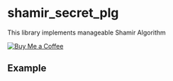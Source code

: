 # shamir_secret_plg

This library implements manageable Shamir Algorithm


[![Buy Me a Coffee](https://img.shields.io/badge/Buy%20Me%20a%20Coffee-yellow?logo=buymeacoffee&logoColor=white)](https://www.buymeacoffee.com/yoramtelav0)

## Example

